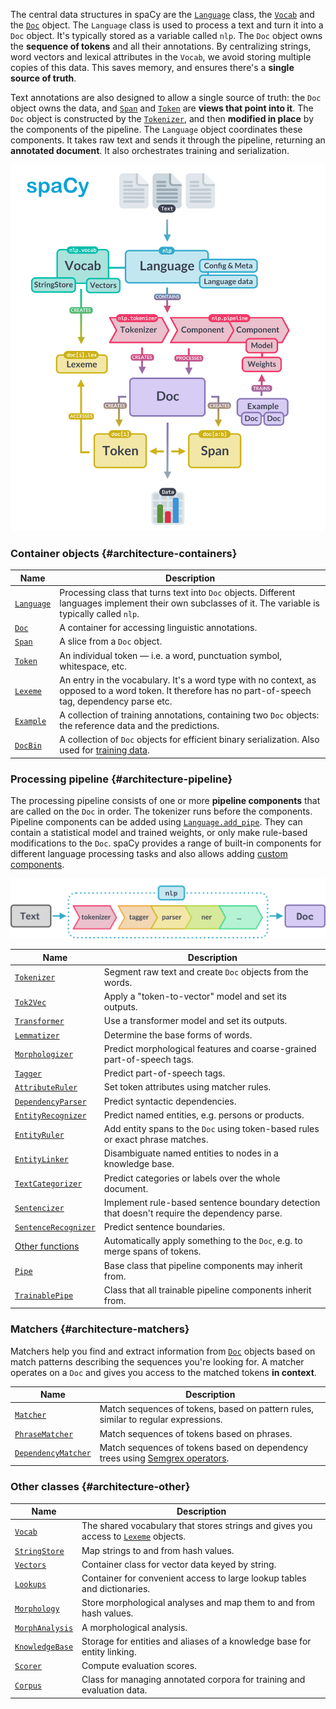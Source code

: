 The central data structures in spaCy are the [`Language`](/api/language) class,
the [`Vocab`](/api/vocab) and the [`Doc`](/api/doc) object. The `Language` class
is used to process a text and turn it into a `Doc` object. It's typically stored
as a variable called `nlp`. The `Doc` object owns the **sequence of tokens** and
all their annotations. By centralizing strings, word vectors and lexical
attributes in the `Vocab`, we avoid storing multiple copies of this data. This
saves memory, and ensures there's a **single source of truth**.

Text annotations are also designed to allow a single source of truth: the `Doc`
object owns the data, and [`Span`](/api/span) and [`Token`](/api/token) are
**views that point into it**. The `Doc` object is constructed by the
[`Tokenizer`](/api/tokenizer), and then **modified in place** by the components
of the pipeline. The `Language` object coordinates these components. It takes
raw text and sends it through the pipeline, returning an **annotated document**.
It also orchestrates training and serialization.

![Library architecture](../../images/architecture.svg)

### Container objects {#architecture-containers}

| Name                        | Description                                                                                                                                             |
| --------------------------- | ------------------------------------------------------------------------------------------------------------------------------------------------------- |
| [`Language`](/api/language) | Processing class that turns text into `Doc` objects. Different languages implement their own subclasses of it. The variable is typically called `nlp`.  |
| [`Doc`](/api/doc)           | A container for accessing linguistic annotations.                                                                                                       |
| [`Span`](/api/span)         | A slice from a `Doc` object.                                                                                                                            |
| [`Token`](/api/token)       | An individual token — i.e. a word, punctuation symbol, whitespace, etc.                                                                                 |
| [`Lexeme`](/api/lexeme)     | An entry in the vocabulary. It's a word type with no context, as opposed to a word token. It therefore has no part-of-speech tag, dependency parse etc. |
| [`Example`](/api/example)   | A collection of training annotations, containing two `Doc` objects: the reference data and the predictions.                                             |
| [`DocBin`](/api/docbin)     | A collection of `Doc` objects for efficient binary serialization. Also used for [training data](/api/data-formats#binary-training).                     |

### Processing pipeline {#architecture-pipeline}

The processing pipeline consists of one or more **pipeline components** that are
called on the `Doc` in order. The tokenizer runs before the components. Pipeline
components can be added using [`Language.add_pipe`](/api/language#add_pipe).
They can contain a statistical model and trained weights, or only make
rule-based modifications to the `Doc`. spaCy provides a range of built-in
components for different language processing tasks and also allows adding
[custom components](/usage/processing-pipelines#custom-components).

![The processing pipeline](../../images/pipeline.svg)

| Name                                            | Description                                                                                 |
| ----------------------------------------------- | ------------------------------------------------------------------------------------------- |
| [`Tokenizer`](/api/tokenizer)                   | Segment raw text and create `Doc` objects from the words.                                   |
| [`Tok2Vec`](/api/tok2vec)                       | Apply a "token-to-vector" model and set its outputs.                                        |
| [`Transformer`](/api/transformer)               | Use a transformer model and set its outputs.                                                |
| [`Lemmatizer`](/api/lemmatizer)                 | Determine the base forms of words.                                                          |
| [`Morphologizer`](/api/morphologizer)           | Predict morphological features and coarse-grained part-of-speech tags.                      |
| [`Tagger`](/api/tagger)                         | Predict part-of-speech tags.                                                                |
| [`AttributeRuler`](/api/attributeruler)         | Set token attributes using matcher rules.                                                   |
| [`DependencyParser`](/api/dependencyparser)     | Predict syntactic dependencies.                                                             |
| [`EntityRecognizer`](/api/entityrecognizer)     | Predict named entities, e.g. persons or products.                                           |
| [`EntityRuler`](/api/entityruler)               | Add entity spans to the `Doc` using token-based rules or exact phrase matches.              |
| [`EntityLinker`](/api/entitylinker)             | Disambiguate named entities to nodes in a knowledge base.                                   |
| [`TextCategorizer`](/api/textcategorizer)       | Predict categories or labels over the whole document.                                       |
| [`Sentencizer`](/api/sentencizer)               | Implement rule-based sentence boundary detection that doesn't require the dependency parse. |
| [`SentenceRecognizer`](/api/sentencerecognizer) | Predict sentence boundaries.                                                                |
| [Other functions](/api/pipeline-functions)      | Automatically apply something to the `Doc`, e.g. to merge spans of tokens.                  |
| [`Pipe`](/api/pipe)                             | Base class that pipeline components may inherit from.                                       |
| [`TrainablePipe`](/api/pipe)                    | Class that all trainable pipeline components inherit from.                                  |

### Matchers {#architecture-matchers}

Matchers help you find and extract information from [`Doc`](/api/doc) objects
based on match patterns describing the sequences you're looking for. A matcher
operates on a `Doc` and gives you access to the matched tokens **in context**.

| Name                                          | Description                                                                                                                                                                        |
| --------------------------------------------- | ---------------------------------------------------------------------------------------------------------------------------------------------------------------------------------- |
| [`Matcher`](/api/matcher)                     | Match sequences of tokens, based on pattern rules, similar to regular expressions.                                                                                                 |
| [`PhraseMatcher`](/api/phrasematcher)         | Match sequences of tokens based on phrases.                                                                                                                                        |
| [`DependencyMatcher`](/api/dependencymatcher) | Match sequences of tokens based on dependency trees using [Semgrex operators](https://nlp.stanford.edu/nlp/javadoc/javanlp/edu/stanford/nlp/semgraph/semgrex/SemgrexPattern.html). |

### Other classes {#architecture-other}

| Name                                             | Description                                                                                        |
| ------------------------------------------------ | -------------------------------------------------------------------------------------------------- |
| [`Vocab`](/api/vocab)                            | The shared vocabulary that stores strings and gives you access to [`Lexeme`](/api/lexeme) objects. |
| [`StringStore`](/api/stringstore)                | Map strings to and from hash values.                                                               |
| [`Vectors`](/api/vectors)                        | Container class for vector data keyed by string.                                                   |
| [`Lookups`](/api/lookups)                        | Container for convenient access to large lookup tables and dictionaries.                           |
| [`Morphology`](/api/morphology)                  | Store morphological analyses and map them to and from hash values.                                 |
| [`MorphAnalysis`](/api/morphology#morphanalysis) | A morphological analysis.                                                                          |
| [`KnowledgeBase`](/api/kb)                       | Storage for entities and aliases of a knowledge base for entity linking.                           |
| [`Scorer`](/api/scorer)                          | Compute evaluation scores.                                                                         |
| [`Corpus`](/api/corpus)                          | Class for managing annotated corpora for training and evaluation data.                             |
